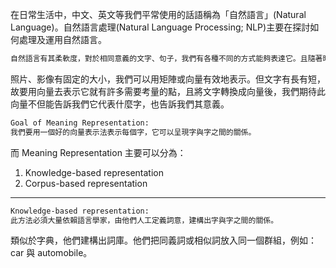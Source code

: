 在日常生活中，中文、英文等我們平常使用的話語稱為「自然語言」(Natural Language)。自然語言處理(Natural Language Processing; NLP)主要在探討如何處理及運用自然語言。
```bash
自然語言有其柔軟度，對於相同意義的文字、句子，我們有各種不同的方式能夠表達它。且隨著時代不同，自然語言會不斷改變、演進！
```
照片、影像有固定的大小，我們可以用矩陣或向量有效地表示。但文字有長有短，故要用向量去表示它就有許多需要考量的點，且將文字轉換成向量後，我們期待此向量不但能告訴我們它代表什麼字，也告訴我們其意義。

```bash
Goal of Meaning Representation:
我們要用一個好的向量表示法表示每個字，它可以呈現字與字之間的關係。
```
而 Meaning Representation 主要可以分為：
1. Knowledge-based representation
2. Corpus-based representation

------------------------------------------------------------------------------
```bash
Knowledge-based representation:
此方法必須大量依賴語言學家，由他們人工定義詞意，建構出字與字之間的關係。
```
類似於字典，他們建構出詞庫。他們把同義詞或相似詞放入同一個群組，例如：car 與 automobile。
